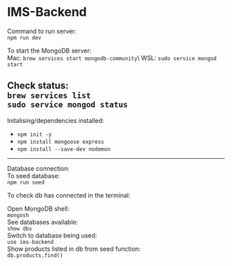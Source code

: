 # IMS-Backend

Command to run server:\
`npm run dev`

To start the MongoDB server:\
Mac: `brew services start mongodb-community`\ 
WSL: `sudo service mongod start`

Check status:\
`brew services list`\
`sudo service mongod status`
---
Initalising/dependencies installed:
- `npm init -y`
- `npm install mongoose express`
- `npm install --save-dev nodemon`

---
Database connection:\
To seed database:\
`npm run seed`

To check db has connected in the terminal:

Open MongoDB shell:\
`mongosh`\
See databases available:\
`show dbs`\
Switch to database being used:\
`use ims-backend`\
Show products listed in db from seed function:\
`db.products.find()`